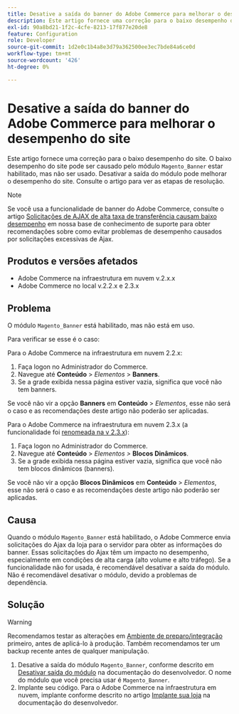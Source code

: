 ```yaml
---
title: Desative a saída do banner do Adobe Commerce para melhorar o desempenho do site
description: Este artigo fornece uma correção para o baixo desempenho do site. O baixo desempenho do site pode ser causado pelo módulo "Magento_Banner" estar ativado, mas não ser usado. Desativar a saída do módulo pode melhorar o desempenho do site. Consulte o artigo para ver as etapas de resolução.
exl-id: 90a8bd21-1f2c-4cfe-8213-17f877e20de8
feature: Configuration
role: Developer
source-git-commit: 1d2e0c1b4a8e3d79a362500ee3ec7bde84a6ce0d
workflow-type: tm+mt
source-wordcount: '426'
ht-degree: 0%

---
```


# Desative a saída do banner do Adobe Commerce para melhorar o desempenho do site

Este artigo fornece uma correção para o baixo desempenho do site. O baixo desempenho do site pode ser causado pelo módulo `Magento_Banner` estar habilitado, mas não ser usado. Desativar a saída do módulo pode melhorar o desempenho do site. Consulte o artigo para ver as etapas de resolução.

>[!NOTE]
>
>Se você usa a funcionalidade de banner do Adobe Commerce, consulte o artigo [Solicitações de AJAX de alta taxa de transferência causam baixo desempenho](/help/troubleshooting/miscellaneous/high-throughput-ajax-requests-cause-poor-performance.md) em nossa base de conhecimento de suporte para obter recomendações sobre como evitar problemas de desempenho causados por solicitações excessivas de Ajax.

## Produtos e versões afetados

* Adobe Commerce na infraestrutura em nuvem v.2.x.x
* Adobe Commerce no local v.2.2.x e 2.3.x

## Problema

O módulo `Magento_Banner` está habilitado, mas não está em uso.

Para verificar se esse é o caso:

Para o Adobe Commerce na infraestrutura em nuvem 2.2.x:

1. Faça logon no Administrador do Commerce.
1. Navegue até **Conteúdo** > *Elementos* > **Banners**.
1. Se a grade exibida nessa página estiver vazia, significa que você não tem banners.

Se você não vir a opção **Banners** em **Conteúdo** > *Elementos*, esse não será o caso e as recomendações deste artigo não poderão ser aplicadas.

Para o Adobe Commerce na infraestrutura em nuvem 2.3.x (a funcionalidade foi [renomeada na v 2.3.x](https://devdocs.magento.com/guides/v2.3/release-notes/ReleaseNotes2.3.0Commerce.html#banner-now-dynamic-block)):

1. Faça logon no Administrador do Commerce.
1. Navegue até **Conteúdo** > *Elementos >* **Blocos Dinâmicos**.
1. Se a grade exibida nessa página estiver vazia, significa que você não tem blocos dinâmicos (banners).

Se você não vir a opção **Blocos Dinâmicos** em **Conteúdo** > *Elementos*, esse não será o caso e as recomendações deste artigo não poderão ser aplicadas.

## Causa

Quando o módulo `Magento_Banner` está habilitado, o Adobe Commerce envia solicitações do Ajax da loja para o servidor para obter as informações do banner. Essas solicitações do Ajax têm um impacto no desempenho, especialmente em condições de alta carga (alto volume e alto tráfego). Se a funcionalidade não for usada, é recomendável desativar a saída do módulo. Não é recomendável desativar o módulo, devido a problemas de dependência.

## Solução

>[!WARNING]
>
>Recomendamos testar as alterações em [Ambiente de preparo/integração](/help/announcements/adobe-commerce-announcements/integration-environment-enhancement-request-pro-and-starter.md) primeiro, antes de aplicá-lo à produção. Também recomendamos ter um backup recente antes de qualquer manipulação.

1. Desative a saída do módulo `Magento_Banner`, conforme descrito em [Desativar saída do módulo](https://devdocs.magento.com/guides/v2.3/config-guide/config/disable-module-output.html) na documentação do desenvolvedor. O nome do módulo que você precisa usar é `Magento_Banner`.
1. Implante seu código. Para o Adobe Commerce na infraestrutura em nuvem, implante conforme descrito no artigo [Implante sua loja](https://devdocs.magento.com/guides/v2.3/cloud/live/stage-prod-live.html) na documentação do desenvolvedor.
